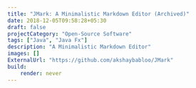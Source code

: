 ```yaml
---
title: "JMark: A Minimalistic Markdown Editor (Archived)"
date: 2018-12-05T09:58:28+05:30
draft: false
projectCategory: "Open-Source Software"
tags: ["Java", "Java Fx"]
description: "A Minimalistic Markdown Editor"
images: []
ExternalUrl: "https://github.com/akshaybabloo/JMark"
build:
    render: never
---
```

